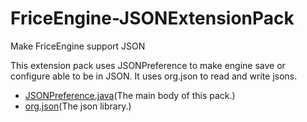 # FriceEngine-JSONExtensionPack
Make FriceEngine support JSON

This extension pack uses JSONPreference to make engine save or configure able to be in JSON. It uses org.json to read and write 
jsons.

- [JSONPreference.java](/src/org/frice/game/utils/data/JSONPreference.java)(The main body of this pack.)
- [org.json](/src/org/json/)(The json library.)
